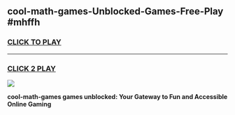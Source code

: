
## cool-math-games-Unblocked-Games-Free-Play #mhffh
<h3>
<a href="https://us.freeplayer.one?title=cool-math-games&ref=9M">CLICK TO PLAY</a></h3>
<hr>

<h3>
<a href="https://us.freeplayer.one?title=cool-math-games&ref=9M">CLICK 2 PLAY</a>
  
</h3>

<a href="https://us.freeplayer.one?title=cool-math-games&ref=9M"><img src="https://clearcache.store/games.png"></a>


**cool-math-games games unblocked: Your Gateway to Fun and Accessible Online Gaming**
